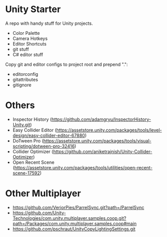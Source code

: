 # Unity Starter

A repo with handy stuff for Unity projects.
- Color Palette
- Camera Hotkeys
- Editor Shortcuts
- git stuff
- C# editor stuff

Copy git and editor configs to project root and prepend ".":
- editorconfig
- gitattributes
- gitignore

# Others
- Inspector History (https://github.com/adamgryu/InspectorHistory-Unity.git)
- Easy Collider Editor (https://assetstore.unity.com/packages/tools/level-design/easy-collider-editor-67880)
- DoTween Pro (https://assetstore.unity.com/packages/tools/visual-scripting/dotween-pro-32416)
- Collider Optimizer (https://github.com/aniketrajnish/Unity-Collider-Optimizer)
- Open Recent Scene (https://assetstore.unity.com/packages/tools/utilities/open-recent-scene-17592)

# Other Multiplayer
- https://github.com/VeriorPies/ParrelSync.git?path=/ParrelSync
- https://github.com/Unity-Technologies/com.unity.multiplayer.samples.coop.git?path=/Packages/com.unity.multiplayer.samples.coop#main
- https://github.com/pschraut/UnityCopyLightingSettings.git
